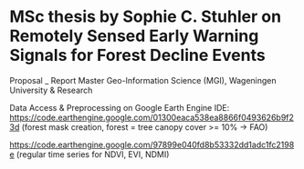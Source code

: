# MSc thesis by Sophie C. Stuhler on Remotely Sensed Early Warning Signals for Forest Decline Events
Proposal _ Report
Master Geo-Information Science (MGI), Wageningen University & Research

Data Access & Preprocessing on Google Earth Engine IDE:
https://code.earthengine.google.com/01300eaca538ea8866f0493626b9f23d (forest mask creation, forest = tree canopy cover >= 10% -> FAO)

https://code.earthengine.google.com/97899e040fd8b53332dd1adc1fc2198e (regular time series for NDVI, EVI, NDMI)
